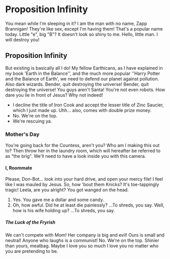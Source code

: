 # Proposition Infinity
You mean while I'm sleeping in it? I am the man with no name, Zapp Brannigan! They're like sex, except I'm having them! That's a popular name today. Little "e", big "B"? It doesn't look so shiny to me. Hello, little man. I will destroy you!

## Proposition Infinity
But existing is basically all I do! My fellow Earthicans, as I have explained in my book 'Earth in the Balance'', and the much more popular ''Harry Potter and the Balance of Earth', we need to defend our planet against pollution. Also dark wizards. Bender, quit destroying the universe! Bender, quit destroying the universe! You guys aren't Santa! You're not even robots. How dare you lie in front of Jesus? Why not indeed!

 * I decline the title of Iron Cook and accept the lesser title of Zinc Saucier, which I just made up. Uhh… also, comes with double prize money.
 * No. We're on the top.
 * We're rescuing ya.

### Mother's Day
You're going back for the Countess, aren't you? Who am I making this out to? Then throw her in the laundry room, which will hereafter be referred to as "the brig". We'll need to have a look inside you with this camera.

#### I, Roommate
Please, Don-Bot… look into your hard drive, and open your mercy file! I feel like I was mauled by Jesus. So, how 'bout them Knicks? It's toe-tappingly tragic! Leela, are you alright? You got wanged on the head.

1. Yes. You gave me a dollar and some candy.
2. Oh, how awful. Did he at least die painlessly? …To shreds, you say. Well, how is his wife holding up? …To shreds, you say.

##### The Luck of the Fryrish
We can't compete with Mom! Her company is big and evil! Ours is small and neutral! Anyone who laughs is a communist! No. We're on the top. Shinier than yours, meatbag. Maybe I love you so much I love you no matter who you are pretending to be.